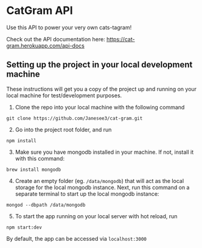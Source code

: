 # CatGram API

Use this API to power your very own cats-tagram! 

Check out the API documentation here:
<https://cat-gram.herokuapp.com/api-docs>

## Setting up the project in your local development machine

These instructions will get you a copy of the project up and running on your local machine for test/development purposes.

1. Clone the repo into your local machine with the following command
```
git clone https://github.com/Janesee3/cat-gram.git
```

2. Go into the project root folder, and run
```
npm install
```

3. Make sure you have mongodb installed in your machine. If not, install it with this command:
```
brew install mongodb
```

4. Create an empty folder (eg. ```/data/mongodb```) that will act as the local storage for the local mongodb instance. Next, run this command on a separate terminal to start up the local mongodb instance:
```
mongod --dbpath /data/mongodb
```

5. To start the app running on your local server with hot reload, run
```
npm start:dev
```
By default, the app can be accessed via ```localhost:3000```
